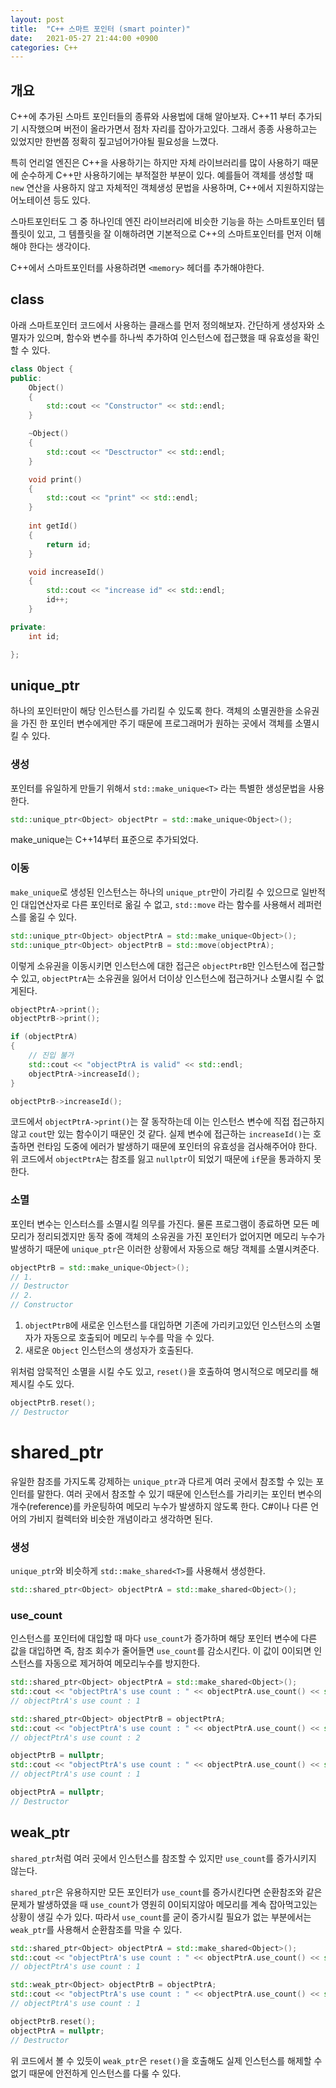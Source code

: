 ```yaml
---
layout: post
title:  "C++ 스마트 포인터 (smart pointer)"
date:   2021-05-27 21:44:00 +0900
categories: C++
---
```


## **개요**

C++에 추가된 스마트 포인터들의 종류와 사용법에 대해 알아보자. C++11 부터 추가되기 시작했으며 버전이 올라가면서 점차 자리를 잡아가고있다. 그래서 종종 사용하고는 있었지만 한번쯤 정확히 짚고넘어가야될 필요성을 느꼈다.

특히 언리얼 엔진은 C++을 사용하기는 하지만 자체 라이브러리를 많이 사용하기 때문에 순수하게 C++만 사용하기에는 부적절한 부분이 있다. 예를들어 객체를 생성할 때 `new` 연산을 사용하지 않고 자체적인 객체생성 문법을 사용하며, C++에서 지원하지않는 어노테이션 등도 있다.

스마트포인터도 그 중 하나인데 엔진 라이브러리에 비슷한 기능을 하는 스마트포인터 템플릿이 있고, 그 템플릿을 잘 이해하려면 기본적으로 C++의 스마트포인터를 먼저 이해해야 한다는 생각이다.

C++에서 스마트포인터를 사용하려면 `<memory>` 헤더를 추가해야한다.

## **class**

아래 스마트포인터 코드에서 사용하는 클래스를 먼저 정의해보자. 간단하게 생성자와 소멸자가 있으며, 함수와 변수를 하나씩 추가하여 인스턴스에 접근했을 때 유효성을 확인할 수 있다.

```cpp
class Object {
public:
	Object()
	{
		std::cout << "Constructor" << std::endl;
	}

	~Object()
	{
		std::cout << "Desctructor" << std::endl;
	}

	void print()
	{
		std::cout << "print" << std::endl;
	}
	
	int getId()
	{
		return id;
	}

	void increaseId()
	{
		std::cout << "increase id" << std::endl;
		id++;
	}

private:
	int id;

};
```

## **unique_ptr**

하나의 포인터만이 해당 인스턴스를 가리킬 수 있도록 한다. 객체의 소멸권한을 소유권을 가진 한 포인터 변수에게만 주기 때문에 프로그래머가 원하는 곳에서 객체를 소멸시킬 수 있다.

### 생성

포인터를 유일하게 만들기 위해서 `std::make_unique<T>` 라는 특별한 생성문법을 사용한다.

```cpp
std::unique_ptr<Object> objectPtr = std::make_unique<Object>();
```

make_unique는 C++14부터 표준으로 추가되었다.

### 이동

`make_unique`로 생성된 인스턴스는 하나의 `unique_ptr`만이 가리킬 수 있으므로 일반적인 대입연산자로 다른 포인터로 옮길 수 없고, `std::move` 라는 함수를 사용해서 레퍼런스를 옮길 수 있다.

```cpp
std::unique_ptr<Object> objectPtrA = std::make_unique<Object>();
std::unique_ptr<Object> objectPtrB = std::move(objectPtrA);
```

이렇게 소유권을 이동시키면 인스턴스에 대한 접근은 `objectPtrB`만 인스턴스에 접근할 수 있고, `objectPtrA`는 소유권을 잃어서 더이상 인스턴스에 접근하거나 소멸시킬 수 없게된다.

```cpp
objectPtrA->print();
objectPtrB->print();

if (objectPtrA) 
{
	// 진입 불가
	std::cout << "objectPtrA is valid" << std::endl;
	objectPtrA->increaseId();
}

objectPtrB->increaseId();
```

코드에서 `objectPtrA->print()`는 잘 동작하는데 이는 인스턴스 변수에 직접 접근하지 않고 `cout`만 있는 함수이기 때문인 것 같다. 실제 변수에 접근하는 `increaseId()`는 호출하면 런타임 도중에 에러가 발생하기 때문에 포인터의 유효성을 검사해주어야 한다. 위 코드에서 `objectPtrA`는 참조를 잃고 `nullptr`이 되었기 때문에 `if`문을 통과하지 못한다.

### 소멸

포인터 변수는 인스터스를 소멸시킬 의무를 가진다. 물론 프로그램이 종료하면 모든 메모리가 정리되겠지만 동작 중에 객체의 소유권을 가진 포인터가 없어지면 메모리 누수가 발생하기 때문에 `unique_ptr`은 이러한 상황에서 자동으로 해당 객체를 소멸시켜준다.

```cpp
objectPtrB = std::make_unique<Object>();
// 1.
// Destructor
// 2.
// Constructor
```

1. `objectPtrB`에 새로운 인스턴스를 대입하면 기존에 가리키고있던 인스턴스의 소멸자가 자동으로 호출되어 메모리 누수를 막을 수 있다.
2. 새로운 `Object` 인스턴스의 생성자가 호출된다.

위처럼 암묵적인 소멸을 시킬 수도 있고, `reset()`을 호출하여 명시적으로 메모리를 해제시킬 수도 있다.

```cpp
objectPtrB.reset();
// Destructor
```

# **shared_ptr**

유일한 참조를 가지도록 강제하는 `unique_ptr`과 다르게 여러 곳에서 참조할 수 있는 포인터를 말한다. 여러 곳에서 참조할 수 있기 때문에 인스턴스를 가리키는 포인터 변수의 개수(reference)를 카운팅하여 메모리 누수가 발생하지 않도록 한다. C#이나 다른 언어의 가비지 컬렉터와 비슷한 개념이라고 생각하면 된다.

### 생성

`unique_ptr`와 비슷하게 `std::make_shared<T>`를 사용해서 생성한다.

```cpp
std::shared_ptr<Object> objectPtrA = std::make_shared<Object>();
```

### use_count

인스턴스를 포인터에 대입할 때 마다 `use_count`가 증가하며 해당 포인터 변수에 다른 값을 대입하면 즉, 참조 회수가 줄어들면 `use_count`를 감소시킨다. 이 값이 0이되면 인스턴스를 자동으로 제거하여 메모리누수를 방지한다.

```cpp
std::shared_ptr<Object> objectPtrA = std::make_shared<Object>();
std::cout << "objectPtrA's use count : " << objectPtrA.use_count() << std::endl;
// objectPtrA's use count : 1

std::shared_ptr<Object> objectPtrB = objectPtrA;
std::cout << "objectPtrA's use count : " << objectPtrA.use_count() << std::endl;
// objectPtrA's use count : 2

objectPtrB = nullptr;
std::cout << "objectPtrA's use count : " << objectPtrA.use_count() << std::endl;
// objectPtrA's use count : 1

objectPtrA = nullptr;
// Destructor
```

## **weak_ptr**

`shared_ptr`처럼 여러 곳에서 인스턴스를 참조할 수 있지만 `use_count`를 증가시키지 않는다.

`shared_ptr`은 유용하지만 모든 포인터가 `use_count`를 증가시킨다면 순환참조와 같은 문제가 발생하였을 때 `use_count`가 영원히 0이되지않아 메모리를 계속 잡아먹고있는 상황이 생길 수가 있다. 따라서 `use_count`를 굳이 증가시킬 필요가 없는 부분에서는 `weak_ptr`를 사용해서 순환참조를 막을 수 있다.

```cpp
std::shared_ptr<Object> objectPtrA = std::make_shared<Object>();
std::cout << "objectPtrA's use count : " << objectPtrA.use_count() << std::endl;
// objectPtrA's use count : 1

std::weak_ptr<Object> objectPtrB = objectPtrA;
std::cout << "objectPtrA's use count : " << objectPtrA.use_count() << std::endl;
// objectPtrA's use count : 1

objectPtrB.reset();
objectPtrA = nullptr;
// Destructor
```

위 코드에서 볼 수 있듯이 `weak_ptr`은 `reset()`을 호출해도 실제 인스턴스를 해제할 수 없기 때문에 안전하게 인스턴스를 다룰 수 있다.